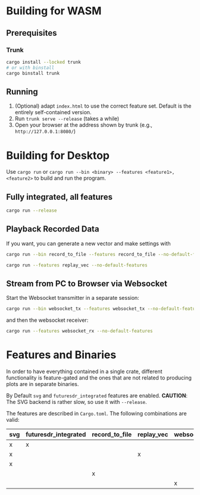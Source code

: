 # Building for WASM

## Prerequisites

### Trunk
```bash
cargo install --locked trunk
# or with binstall
cargo binstall trunk
```

## Running

1. (Optional) adapt `index.html` to use the correct feature set. Default is the entirely self-contained version.
2. Run `trunk serve --release` (takes a while)
3. Open your browser at the address shown by trunk (e.g., `http://127.0.0.1:8080/`)

# Building for Desktop

Use `cargo run` or `cargo run --bin <binary> --features <feature1>,<feature2>` to build and run the program.

## Fully integrated, all features
```bash
cargo run --release
```

## Playback Recorded Data
If you want, you can generate a new vector and make settings with
```bash
cargo run --bin record_to_file --features record_to_file --no-default-features
```

```bash
cargo run --features replay_vec --no-default-features
```

## Stream from PC to Browser via Websocket
Start the Websocket transmitter in a separate session:
```bash
cargo run --bin websocket_tx --features websocket_tx --no-default-features
```

and then the websocket receiver:
```bash
cargo run --features websocket_rx --no-default-features
```


# Features and Binaries
In order to have everything contained in a single crate, different functionality is feature-gated
and the ones that are not related to producing plots are in separate binaries.

By Default `svg` and `futuresdr_integrated` features are enabled.
**CAUTION**: The SVG backend is rather slow, so use it with `--release`.

The features are described in `Cargo.toml`. The following combinations are valid:

| svg | futuresdr_integrated | record_to_file | replay_vec | websocket_tx | websocket_rx | `--bin`          |
|-----|----------------------|----------------|------------|--------------|--------------|------------------|
| x   | x                    |                |            |              |              | `run_plot`       |
| x   |                      |                | x          |              |              | `run_plot`       |
| x   |                      |                |            |              | x            | `run_plot`       |
|     |                      | x              |            |              |              | `record_to_file` |
|     |                      |                |            | x            |              | `websocket_tx`   |

